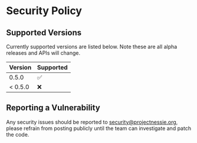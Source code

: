 # Security Policy

## Supported Versions

Currently supported versions are listed below. Note these are all alpha releases and APIs will change.

| Version | Supported          |
| ------- | ------------------ |
| 0.5.0   | :white_check_mark: |
| < 0.5.0 | :x:                |

## Reporting a Vulnerability

Any security issues should be reported to security@projectnessie.org, please refrain from posting publicly until the team can investigate and patch the code.
